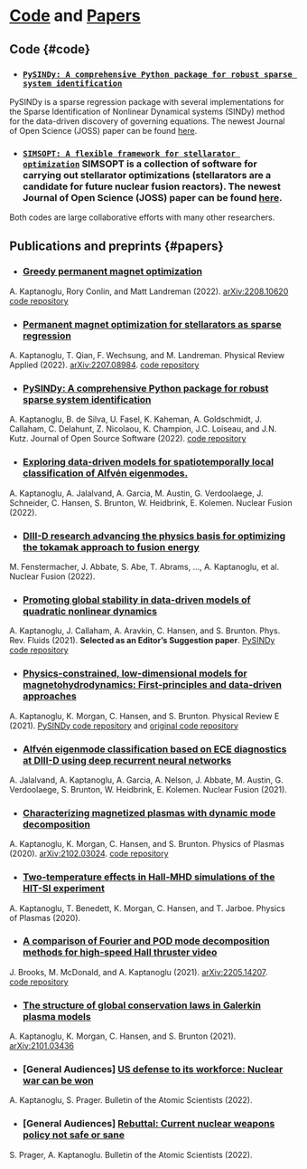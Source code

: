 # [Code](#code) and [Papers](#papers)

## Code {#code}

* ### [`PySINDy: A comprehensive Python package for robust sparse system identification`](https://github.com/dynamicslab/pysindy)
PySINDy is a sparse regression package with several implementations for the Sparse Identification of Nonlinear Dynamical systems (SINDy) method for the data-driven discovery of governing equations. The newest Journal of Open Science (JOSS) paper can be found [here](https://doi.org/10.21105/joss.03994).

* ### [`SIMSOPT: A flexible framework for stellarator optimization`](https://github.com/hiddenSymmetries/simsopt) SIMSOPT is a collection of software for carrying out stellarator optimizations (stellarators are a candidate for future nuclear fusion reactors). The newest Journal of Open Science (JOSS) paper can be found [here](https://doi.org/10.21105/joss.03525).

Both codes are large collaborative efforts with many other researchers.

## Publications and preprints {#papers}

* ### [Greedy permanent magnet optimization](https://arxiv.org/abs/2208.10620)
A. Kaptanoglu, Rory Conlin, and Matt Landreman (2022). [arXiv:2208.10620](https://arxiv.org/abs/2208.10620)
[code repository](https://github.com/hiddenSymmetries/simsopt/tree/permanent_magnets)

* ### [Permanent magnet optimization for stellarators as sparse regression](https://arxiv.org/abs/2207.08984)
A. Kaptanoglu, T. Qian, F. Wechsung, and M. Landreman. Physical Review Applied (2022). [arXiv:2207.08984](https://arxiv.org/abs/2207.08984).
[code repository](https://github.com/hiddenSymmetries/simsopt/tree/permanent_magnets)

* ### [PySINDy: A comprehensive Python package for robust sparse system identification](https://doi.org/10.21105/joss.03994)
A. Kaptanoglu, B. de Silva, U. Fasel, K. Kaheman, A. Goldschmidt, J. Callaham, C. Delahunt, Z. Nicolaou, K. Champion, J.C. Loiseau, and J.N. Kutz. Journal of Open Source Software (2022).
[code repository](https://github.com/dynamicslab/pysindy)

* ### [Exploring data-driven models for spatiotemporally local classification of Alfvén eigenmodes.](https://iopscience.iop.org/article/10.1088/1741-4326/ac8a03/meta?casa_token=SROyDh6MC0oAAAAA:K9gesgJpLlJO2STVTZH3pyEVgNJwakhF6Pl_rQkpI-1K2pZDyFfGmlIZEJa83SLPUfjw4Hk9FA)
A. Kaptanoglu, A. Jalalvand, A. Garcia, M. Austin, G. Verdoolaege, J. Schneider, C. Hansen, S. Brunton, W. Heidbrink, E. Kolemen. Nuclear Fusion (2022).

* ### [DIII-D research advancing the physics basis for optimizing the tokamak approach to fusion energy](https://iopscience.iop.org/article/10.1088/1741-4326/ac2ff2/meta)
M. Fenstermacher, J. Abbate, S. Abe, T. Abrams, ..., A. Kaptanoglu, et al. Nuclear Fusion (2022).

* ### [Promoting  global  stability  in  data-driven  models  of quadratic nonlinear dynamics](https://journals.aps.org/prfluids/abstract/10.1103/PhysRevFluids.6.094401)
A. Kaptanoglu, J. Callaham, A. Aravkin, C. Hansen, and S. Brunton. Phys. Rev. Fluids (2021). <b>Selected as an Editor’s Suggestion paper</b>.
[PySINDy code repository](https://github.com/dynamicslab/pysindy)

* ### [Physics-constrained, low-dimensional models for magnetohydrodynamics: First-principles and data-driven approaches](https://journals.aps.org/pre/abstract/10.1103/PhysRevE.104.015206)
A. Kaptanoglu, K. Morgan, C. Hansen, and S. Brunton. Physical Review E (2021).
[PySINDy code repository](https://github.com/dynamicslab/pysindy) and [original code repository](https://github.com/akaptano/POD-Galerkin_MHD)

* ### [Alfvén eigenmode classification based on ECE diagnostics at DIII-D using deep recurrent neural networks](https://iopscience.iop.org/article/10.1088/1741-4326/ac3be7/meta)
A. Jalalvand, A. Kaptanoglu, A. Garcia, A. Nelson, J. Abbate, M. Austin, G. Verdoolaege, S. Brunton, W. Heidbrink, E. Kolemen. Nuclear Fusion (2021).

* ### [Characterizing magnetized plasmas with dynamic mode decomposition](https://aip.scitation.org/doi/full/10.1063/1.5138932)
A. Kaptanoglu, K. Morgan, C. Hansen, and S. Brunton. Physics of Plasmas (2020). [arXiv:2102.03024](https://arxiv.org/abs/2102.03024).
[code repository](https://github.com/akaptano/PlasmaPhysics_DMD)

* ### [Two-temperature effects in Hall-MHD simulations of the HIT-SI experiment](https://aip.scitation.org/doi/full/10.1063/5.0006311)
A. Kaptanoglu, T. Benedett, K. Morgan, C. Hansen, and T. Jarboe. Physics of Plasmas (2020).

* ### [A comparison of Fourier and POD mode decomposition methods for high-speed Hall thruster video](https://arxiv.org/abs/2205.14207)
J. Brooks, M. McDonald, and A. Kaptanoglu (2021). [arXiv:2205.14207](https://arxiv.org/abs/2205.14207).
<br>
[code repository](https://zenodo.org/record/5150716#.YyOAdi-B30o)

* ### [The structure of global conservation laws in Galerkin plasma models](https://arxiv.org/abs/2101.03436)
A. Kaptanoglu, K. Morgan, C. Hansen, and S. Brunton (2021). [arXiv:2101.03436](hhttps://arxiv.org/abs/2101.03436)

* ### [General Audiences] [US defense to its workforce: Nuclear war can be won](https://thebulletin.org/2022/02/us-defense-to-its-workforce-nuclear-war-can-be-won/)
A. Kaptanoglu, S. Prager. Bulletin of the Atomic Scientists (2022).

* ### [General Audiences] [Rebuttal: Current nuclear weapons policy not safe or sane](https://thebulletin.org/2022/05/rebuttal-current-nuclear-weapons-policy-not-safe-or-sane/#post-heading)
S. Prager, A. Kaptanoglu. Bulletin of the Atomic Scientists (2022).

